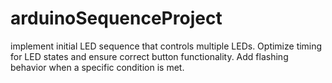 # arduinoSequenceProject
implement initial LED sequence that controls multiple LEDs.
Optimize timing for LED states and ensure correct button functionality.
Add flashing behavior when a specific condition is met.
